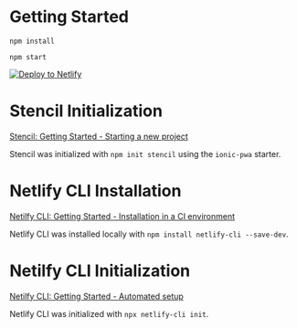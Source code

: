 # Getting Started

```
npm install
```

```
npm start
```

[![Deploy to Netlify](https://www.netlify.com/img/deploy/button.svg)](https://app.netlify.com/start/deploy?repository=https://github.com/BNR-Developer-Sandbox/BNR-blog-composable-solutions)

# Stencil Initialization

[Stencil: Getting Started - Starting a new project](https://stenciljs.com/docs/getting-started)

Stencil was initialized with `npm init stencil` using the `ionic-pwa` starter.

# Netlify CLI Installation

[Netilfy CLI: Getting Started - Installation in a CI environment](https://docs.netlify.com/cli/get-started/#automated-setup)

Netlify CLI was installed locally with `npm install netlify-cli --save-dev`.

# Netilfy CLI Initialization

[Netilfy CLI: Getting Started - Automated setup](https://docs.netlify.com/cli/get-started/#automated-setup)

Netlify CLI was initialized with `npx netlify-cli init`.
